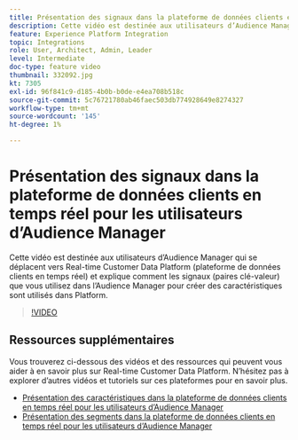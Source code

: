 ```yaml
---
title: Présentation des signaux dans la plateforme de données clients en temps réel pour les utilisateurs d’Audience Manager
description: Cette vidéo est destinée aux utilisateurs d’Audience Manager qui se déplacent vers Real-time Customer Data Platform (plateforme de données clients en temps réel) et explique comment les signaux (paires clé-valeur) que vous utilisez dans l’Audience Manager pour créer des caractéristiques sont utilisés dans Platform.
feature: Experience Platform Integration
topic: Integrations
role: User, Architect, Admin, Leader
level: Intermediate
doc-type: feature video
thumbnail: 332092.jpg
kt: 7305
exl-id: 96f841c9-d185-4b0b-b0de-e4ea708b518c
source-git-commit: 5c76721780ab46faec503db774928649e8274327
workflow-type: tm+mt
source-wordcount: '145'
ht-degree: 1%

---
```


# Présentation des signaux dans la plateforme de données clients en temps réel pour les utilisateurs d’Audience Manager

Cette vidéo est destinée aux utilisateurs d’Audience Manager qui se déplacent vers Real-time Customer Data Platform (plateforme de données clients en temps réel) et explique comment les signaux (paires clé-valeur) que vous utilisez dans l’Audience Manager pour créer des caractéristiques sont utilisés dans Platform.

>[!VIDEO](https://video.tv.adobe.com/v/332092/?quality=12&learn=on)

## Ressources supplémentaires

Vous trouverez ci-dessous des vidéos et des ressources qui peuvent vous aider à en savoir plus sur Real-time Customer Data Platform. N’hésitez pas à explorer d’autres vidéos et tutoriels sur ces plateformes pour en savoir plus.

* [Présentation des caractéristiques dans la plateforme de données clients en temps réel pour les utilisateurs d’Audience Manager](https://experienceleague.adobe.com/docs/audience-manager-learn/tutorials/other-integrations/integrating-with-rtcdp/rtcdp-traits-for-aam-users.html?lang=en#other-integrations)
* [Présentation des segments dans la plateforme de données clients en temps réel pour les utilisateurs d’Audience Manager](https://experienceleague.adobe.com/docs/audience-manager-learn/tutorials/other-integrations/integrating-with-rtcdp/rtcdp-segments-for-aam-users.html?lang=en#other-integrations)
